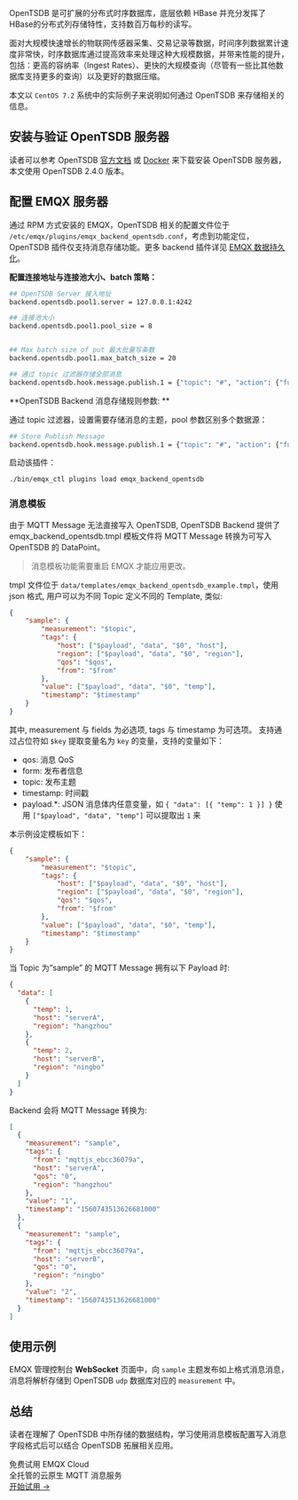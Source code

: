 OpenTSDB 是可扩展的分布式时序数据库，底层依赖 HBase 并充分发挥了HBase的分布式列存储特性，支持数百万每秒的读写。

面对大规模快速增长的物联网传感器采集、交易记录等数据，时间序列数据累计速度非常快，时序数据库通过提高效率来处理这种大规模数据，并带来性能的提升，包括：更高的容纳率（Ingest Rates）、更快的大规模查询（尽管有一些比其他数据库支持更多的查询）以及更好的数据压缩。

本文以 `CentOS 7.2` 系统中的实际例子来说明如何通过 OpenTSDB 来存储相关的信息。



## 安装与验证 OpenTSDB 服务器

读者可以参考 OpenTSDB [官方文档](https://opentsdb.net) 或 [Docker](https://hub.docker.com/r/petergrace/opentsdb-docker/) 来下载安装 OpenTSDB 服务器，本文使用 OpenTSDB 2.4.0 版本。



## 配置 EMQX 服务器

通过 RPM 方式安装的 EMQX，OpenTSDB 相关的配置文件位于 `/etc/emqx/plugins/emqx_backend_opentsdb.conf`，考虑到功能定位，OpenTSDB 插件仅支持消息存储功能。更多 backend 插件详见 [EMQX 数据持久化](https://developer.emqx.io/docs/tutorial/zh/backend/whats_backend.html)。

**配置连接地址与连接池大小、batch 策略：**

```bash
## OpenTSDB Server 接入地址
backend.opentsdb.pool1.server = 127.0.0.1:4242

## 连接池大小
backend.opentsdb.pool1.pool_size = 8


## Max batch size of put 最大批量写条数
backend.opentsdb.pool1.max_batch_size = 20

## 通过 topic 过滤器存储全部消息
backend.opentsdb.hook.message.publish.1 = {"topic": "#", "action": {"function": "on_message_publish"}, "pool": "pool1"}
```

**OpenTSDB Backend 消息存储规则参数: **

通过 topic 过滤器，设置需要存储消息的主题，pool 参数区别多个数据源：

```bash
## Store Publish Message
backend.opentsdb.hook.message.publish.1 = {"topic": "#", "action": {"function": "on_message_publish"}, "pool": "pool1"}
```

启动该插件：

```bash
./bin/emqx_ctl plugins load emqx_backend_opentsdb
```



### 消息模板

由于 MQTT Message 无法直接写入 OpenTSDB, OpenTSDB Backend 提供了 emqx_backend_opentsdb.tmpl 模板文件将 MQTT Message 转换为可写入 OpenTSDB 的 DataPoint。 

> 消息模板功能需要重启 EMQX 才能应用更改。

tmpl 文件位于 `data/templates/emqx_backend_opentsdb_example.tmpl`，使用 json 格式, 用户可以为不同 Topic 定义不同的 Template, 类似: 

```json
{
    "sample": {
        "measurement": "$topic",
        "tags": {
            "host": ["$payload", "data", "$0", "host"],
            "region": ["$payload", "data", "$0", "region"],
            "qos": "$qos",
            "from": "$from"
        },
        "value": ["$payload", "data", "$0", "temp"],
        "timestamp": "$timestamp"
    }
}
```

其中, measurement 与 fields 为必选项, tags 与 timestamp 为可选项。<Where is value of> 支持通过占位符如 `$key` 提取变量名为 `key` 的变量，支持的变量如下：

- qos: 消息 QoS
- form: 发布者信息
- topic: 发布主题
- timestamp: 时间戳
- payload.*: JSON 消息体内任意变量，如 `{ "data": [{ "temp": 1 }] }` 使用 `["$payload", "data", "temp"]`  可以提取出 `1` 来

本示例设定模板如下：

```json
{
    "sample": {
        "measurement": "$topic",
        "tags": {
            "host": ["$payload", "data", "$0", "host"],
            "region": ["$payload", "data", "$0", "region"],
            "qos": "$qos",
            "from": "$from"
        },
        "value": ["$payload", "data", "$0", "temp"],
        "timestamp": "$timestamp"
    }
}

```

当 Topic 为”sample” 的 MQTT Message 拥有以下 Payload 时:

```json
{
  "data": [
    {
      "temp": 1,
      "host": "serverA",
      "region": "hangzhou"
    },
    {
      "temp": 2,
      "host": "serverB",
      "region": "ningbo"
    }
  ]
}
```



Backend 会将 MQTT Message 转换为:

```json
[
  {
    "measurement": "sample",
    "tags": {
      "from": "mqttjs_ebcc36079a",
      "host": "serverA",
      "qos": "0",
      "region": "hangzhou"
    },
    "value": "1",
    "timestamp": "1560743513626681000"
  },
  {
    "measurement": "sample",
    "tags": {
      "from": "mqttjs_ebcc36079a",
      "host": "serverB",
      "qos": "0",
      "region": "ningbo"
    },
    "value": "2",
    "timestamp": "1560743513626681000"
  }
]
```



## 使用示例

EMQX  管理控制台 **WebSocket** 页面中，向 `sample` 主题发布如上格式消息消息，消息将解析存储到 OpenTSDB `udp` 数据库对应的 `measurement` 中。

## 总结

读者在理解了 OpenTSDB 中所存储的数据结构，学习使用消息模板配置写入消息字段格式后可以结合 OpenTSDB 拓展相关应用。


<section class="promotion">
    <div>
        免费试用 EMQX Cloud
        <div class="is-size-14 is-text-normal has-text-weight-normal">全托管的云原生 MQTT 消息服务</div>
    </div>
    <a href="https://accounts-zh.emqx.com/signup?continue=https://cloud.emqx.com/console/deployments/0?oper=new" class="button is-gradient px-5">开始试用 →</a>
</section>
